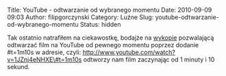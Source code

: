 Title: YouTube - odtwarzanie od wybranego momentu
Date: 2010-09-09 09:03
Author: filipgorczynski
Category: Luźne
Slug: youtube-odtwarzanie-od-wybranego-momentu
Status: hidden

Tak ostatnio natrafiłem na ciekawostkę, bodajże na [wykopie](http://www.wykop.pl/) pozwalającą odtwarzać film na YouTube od pewnego momentu poprzez dodanie \#t=1m10s w adresie, czyli: http://www.youtube.com/watch?v=1JZnj4eNHXE\#t=1m10s odtworzy nam film zaczynając od 1 minuty i 10 sekund.
